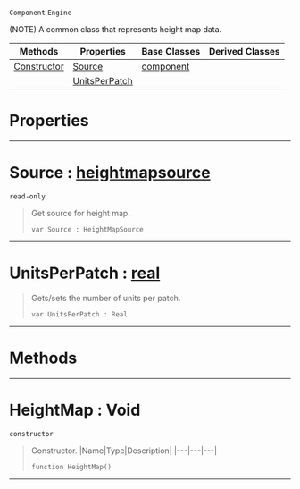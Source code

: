  `Component` `Engine`



(NOTE) A common class that represents height map data.

|Methods|Properties|Base Classes|Derived Classes|
|---|---|---|---|
|[ Constructor](heightmap.md#heightmap-void)|[ Source](heightmap.md#source-zilch-engine-docum)|[component](component.md)| |
| |[ UnitsPerPatch](heightmap.md#unitsperpatch-zilch-engin)| | |


 #  Properties


---  
 #  Source : [heightmapsource](heightmapsource.md)

 `read-only`

> Get source for height map.
> ```TS:Nada
> var Source : HeightMapSource


---  
 #  UnitsPerPatch : [real](../nada_base_types/real.md)

> Gets/sets the number of units per patch.
> ```TS:Nada
> var UnitsPerPatch : Real


---  
 #  Methods


---  
 #  HeightMap : Void

 `constructor`

> Constructor.
> |Name|Type|Description|
> |---|---|---|
> ```TS:Nada
> function HeightMap()
> ``` 


---  
 

 